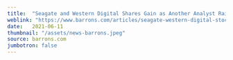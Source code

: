 ```yaml
---
title:  "Seagate and Western Digital Shares Gain as Another Analyst Raises Estimates"
weblink: "https://www.barrons.com/articles/seagate-western-digital-stock-olive-disk-drives-51623426734"
date:   2021-06-11
thumbnail: "/assets/news-barrons.jpeg"
source: barrons.com
jumbotron: false
---
```

